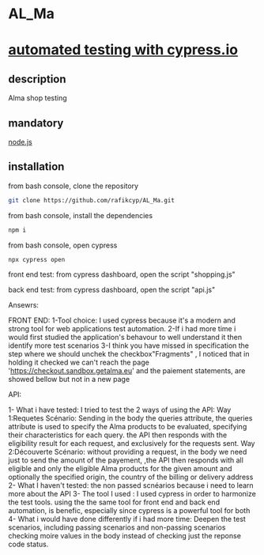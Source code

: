 # AL_Ma
# [automated testing with cypress.io](https://www.cypress.io)

## description

Alma shop testing

## mandatory

[node.js](https://nodejs.org/en/)

## installation

from bash console, clone the repository

```bash
git clone https://github.com/rafikcyp/AL_Ma.git
```

from bash console, install the dependencies

```bash
npm i
```

from bash console, open cypress

```bash
npx cypress open
```
front end test:
from cypress dashboard, open the script "shopping.js"

back end test:
from cypress dashboard, open the script "api.js"


Ansewrs:

FRONT END:
1-Tool choice:
    I used cypress because it's a modern and strong tool for web applications test automation.
2-If i had more time i would first studied the application's behavour to well understand it then identify more
  test scenarios
3-I think you have missed in specification the step where we should unchek the checkbox"Fragments"
, I noticed that in holding it checked we can't reach the page 'https://checkout.sandbox.getalma.eu' and the paiement statements,
are showed bellow but not in a new page

API:

1- What i have tested:
I tried to test the 2 ways of using the API: 
Way 1:Requetes Scénario: Sending in the body the queries attribute,
the queries attribute is used to specify the Alma products to be evaluated, 
specifying their characteristics for each query.
the API then responds with the eligibility result for each request, 
and exclusively for the requests sent.
Way 2:Découverte Scénario: without providing a request, in the body we need just to send the amount of the payement, 
,the API then responds with all eligible and only the eligible Alma products 
for the given amount and optionally the specified origin, the country of the billing or delivery address
2- What I haven't tested: the non passed scnéarios because i need to learn more about the API
3- The tool I used : I used cypress in order to harmonize the test tools.
using the the same tool for front end and back end automation, is benefic,  especially since cypress is a powerful tool for both
4- What i would have done differently if i had more time: Deepen the test scenarios,
including passing scenarios and non-passing scenarios checking moire values in the body instead of checking just the reponse code status.


